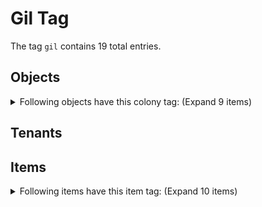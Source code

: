 # Gil Tag

The tag `gil` contains 19 total entries.

## Objects

<details markdown="1"><summary>Following objects have this colony tag: (Expand 9 items)</summary>

- <img src="https://raw.githubusercontent.com/Ceterai/Enternia/main/objects/farmables/alta/main/gil/boosted/icon.png" alt="Boosted Gil Sapling icon" loading="lazy" height="16px" width="auto" /> [Boosted Gil Sapling](https://ceterai.github.io/MyEnternia/Wiki/BoostedGilSapling)
- <img src="https://raw.githubusercontent.com/Ceterai/Enternia/main/objects/farmables/alta/main/gil/cultivated/icon.png" alt="Cultivated Gil Sapling icon" loading="lazy" height="16px" width="auto" /> [Cultivated Gil Sapling](https://ceterai.github.io/MyEnternia/Wiki/CultivatedGilSapling)
- <img src="https://raw.githubusercontent.com/Ceterai/Enternia/main/objects/farmables/alta/main/gil/eco/icon.png" alt="Eco Gil Sapling icon" loading="lazy" height="16px" width="auto" /> [Eco Gil Sapling](https://ceterai.github.io/MyEnternia/Wiki/EcoGilSapling)
- <img src="https://raw.githubusercontent.com/Ceterai/Enternia/main/objects/farmables/alta/main/gil/fertile/icon.png" alt="Fertile Gil Sapling ★ icon" loading="lazy" height="16px" width="auto" /> [Fertile Gil Sapling ★](https://ceterai.github.io/MyEnternia/Wiki/FertileGilSapling)
- <img src="https://raw.githubusercontent.com/Ceterai/Enternia/main/objects/farmables/alta/main/gil/pod/icon.png" alt="Gil Eco Pod ★ icon" loading="lazy" height="16px" width="auto" /> [Gil Eco Pod ★](https://ceterai.github.io/MyEnternia/Wiki/GilEcoPod)
- <img src="https://raw.githubusercontent.com/Ceterai/Enternia/main/objects/farmables/alta/main/gil/sapling/icon.png" alt="Gil Sapling icon" loading="lazy" height="16px" width="auto" /> [Gil Sapling](https://ceterai.github.io/MyEnternia/Wiki/GilSapling)
- <img src="https://raw.githubusercontent.com/Ceterai/Enternia/main/objects/farmables/alta/main/gil/icon.png" alt="Gil Seeds icon" loading="lazy" height="16px" width="auto" /> [Gil Seeds](https://ceterai.github.io/MyEnternia/Wiki/GilSeeds)
- <img src="https://raw.githubusercontent.com/Ceterai/Enternia/main/objects/farmables/alta/main/gil/mixed/icon.png" alt="Mixed Gil Sapling ★ icon" loading="lazy" height="16px" width="auto" /> [Mixed Gil Sapling ★](https://ceterai.github.io/MyEnternia/Wiki/MixedGilSapling)
- <img src="https://raw.githubusercontent.com/Ceterai/Enternia/main/objects/alta/special/plants/pots/crops/gil/icon.png" alt="Potted Gil icon" loading="lazy" height="16px" width="auto" /> [Potted Gil](https://ceterai.github.io/MyEnternia/Wiki/PottedGil)

</details>

## Tenants

## Items

<details markdown="1"><summary>Following items have this item tag: (Expand 10 items)</summary>

- <img src="https://raw.githubusercontent.com/Ceterai/Enternia/main/items/generic/food/tier3/ct_aya_gil_pie.png" alt="Aya-Gil Pie icon" loading="lazy" height="16px" width="auto" /> [Aya-Gil Pie](https://ceterai.github.io/MyEnternia/Wiki/Aya-GilPie)
- <img src="https://raw.githubusercontent.com/Ceterai/Enternia/main/items/generic/food/tier3/ct_aya_gil_pie.png" alt="Ciranga Pie ★ icon" loading="lazy" height="16px" width="auto" /> [Ciranga Pie ★](https://ceterai.github.io/MyEnternia/Wiki/CirangaPie)
- <img src="https://raw.githubusercontent.com/Ceterai/Enternia/main/items/generic/food/tier3/ct_gil_tsay_stew.png" alt="Gharus Stew icon" loading="lazy" height="16px" width="auto" /> [Gharus Stew](https://ceterai.github.io/MyEnternia/Wiki/GharusStew)
- <img src="https://raw.githubusercontent.com/Ceterai/Enternia/main/items/generic/produce/ct_gil.png" alt="Gil icon" loading="lazy" height="16px" width="auto" /> [Gil](https://ceterai.github.io/MyEnternia/Wiki/Gil)
- <img src="https://raw.githubusercontent.com/Ceterai/Enternia/main/items/generic/food/tier3/ct_gil_tsay_stew.png" alt="Gil-Tsay Stew icon" loading="lazy" height="16px" width="auto" /> [Gil-Tsay Stew](https://ceterai.github.io/MyEnternia/Wiki/Gil-TsayStew)
- <img src="https://raw.githubusercontent.com/Ceterai/Enternia/main/items/generic/food/tier1/ct_gillikada.png" alt="Gillikada icon" loading="lazy" height="16px" width="auto" /> [Gillikada](https://ceterai.github.io/MyEnternia/Wiki/Gillikada)
- <img src="https://raw.githubusercontent.com/Ceterai/Enternia/main/items/generic/food/tier1/ct_gillikada.png" alt="Gillikada Split icon" loading="lazy" height="16px" width="auto" /> [Gillikada Split](https://ceterai.github.io/MyEnternia/Wiki/GillikadaSplit)
- <img src="https://raw.githubusercontent.com/Ceterai/Enternia/main/assetMissing.png" alt="Gillimon Ice Cream ★ icon" loading="lazy" height="16px" width="auto" /> [Gillimon Ice Cream ★](https://ceterai.github.io/MyEnternia/Wiki/GillimonIceCream)
- <img src="https://raw.githubusercontent.com/Ceterai/Enternia/main/items/generic/food/tier3/ct_aya_gil_pie.png" alt="Runeva Pie ★★ icon" loading="lazy" height="16px" width="auto" /> [Runeva Pie ★★](https://ceterai.github.io/MyEnternia/Wiki/RunevaPie)
- <img src="https://raw.githubusercontent.com/Ceterai/Enternia/main/items/generic/food/tier3/ct_gil_tsay_stew.png" alt="Summer Cold Boil icon" loading="lazy" height="16px" width="auto" /> [Summer Cold Boil](https://ceterai.github.io/MyEnternia/Wiki/SummerColdBoil)

</details>
